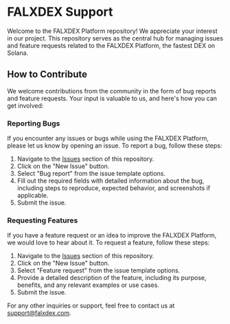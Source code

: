 # FALXDEX Support

Welcome to the FALXDEX Platform repository! We appreciate your interest in our project. This repository serves as the central hub for managing issues and feature requests related to the FALXDEX Platform, the fastest DEX on Solana.


## How to Contribute

We welcome contributions from the community in the form of bug reports and feature requests. Your input is valuable to us, and here's how you can get involved:

### Reporting Bugs

If you encounter any issues or bugs while using the FALXDEX Platform, please let us know by opening an issue. To report a bug, follow these steps:
1. Navigate to the [Issues](https://github.com/FalconX-DEX/Falx-Support/issues) section of this repository.
2. Click on the "New Issue" button.
3. Select "Bug report" from the issue template options.
4. Fill out the required fields with detailed information about the bug, including steps to reproduce, expected behavior, and screenshots if applicable.
5. Submit the issue.

### Requesting Features

If you have a feature request or an idea to improve the FALXDEX Platform, we would love to hear about it. To request a feature, follow these steps:
1. Navigate to the [Issues](https://github.com/FalconX-DEX/Falx-Support/issues) section of this repository.
2. Click on the "New Issue" button.
3. Select "Feature request" from the issue template options.
4. Provide a detailed description of the feature, including its purpose, benefits, and any relevant examples or use cases.
5. Submit the issue.


For any other inquiries or support, feel free to contact us at [support@falxdex.com](mailto:support@falxdex.com).


